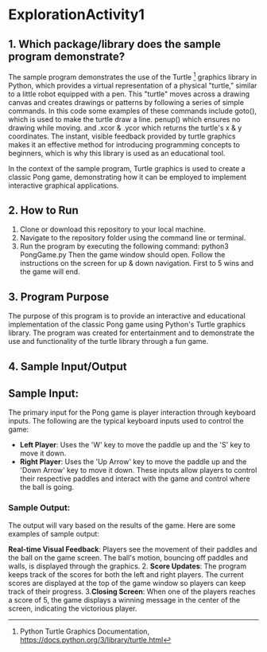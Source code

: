 # ExplorationActivity1
## 1. Which package/library does the sample program demonstrate?
The sample program demonstrates the use of the Turtle [^1^] graphics library in Python, which provides a virtual representation of a physical "turtle," similar to a little robot equipped with a pen. This "turtle" moves across a drawing canvas and creates drawings or patterns by following a series of simple commands. In this code some examples of these commands include goto(), which is used to make the turtle draw a line. penup() which ensures no drawing while moving. and .xcor & .ycor which returns the turtle's x & y coordinates.  The instant, visible feedback provided by turtle graphics makes it an effective method for introducing programming concepts to beginners, which is why this library is used as an educational tool.

In the context of the sample program, Turtle graphics is used to create a classic Pong game, demonstrating how it can be employed to implement interactive graphical applications.

[^1^]: Python Turtle Graphics Documentation, https://docs.python.org/3/library/turtle.html

## 2. How to Run
1. Clone or download this repository to your local machine.
2. Navigate to the repository folder using the command line or terminal.
3. Run the program by executing the following command:
   python3 PongGame.py
Then the game window should open. Follow the instructions on the screen for up & down navigation. First to 5 wins and the game will end.

## 3. Program Purpose
The purpose of this program is to provide an interactive and educational implementation of the classic Pong game using Python's Turtle graphics library. The program was created for entertainment and to demonstrate the use and functionality of the turtle library through a fun game.

## 4. Sample Input/Output
## Sample Input:
The primary input for the Pong game is player interaction through keyboard inputs. The following are the typical keyboard inputs used to control the game:
- **Left Player**: Uses the 'W' key to move the paddle up and the 'S' key to move it down.
- **Right Player**: Uses the 'Up Arrow' key to move the paddle up and the 'Down Arrow' key to move it down.
These inputs allow players to control their respective paddles and interact with the game and control where the ball is going.
### Sample Output:
The output will vary based on the results of the game. Here are some examples of sample output:

**Real-time Visual Feedback**: Players see the movement of their paddles and the ball on the game screen. The ball's motion, bouncing off paddles and walls, is displayed through the graphics.
2. **Score Updates**: The program keeps track of the scores for both the left and right players. The current scores are displayed at the top of the game window so players can keep track of their progress.
3.**Closing Screen**: When one of the players reaches a score of 5,  the game displays a winning message in the center of the screen, indicating the victorious player.
